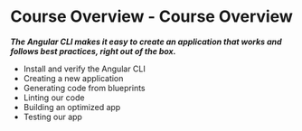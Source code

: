 # Course Overview - Course Overview

***The Angular CLI makes it easy to create an application that works and follows best practices, right out of the box.***

* Install and verify the Angular CLI
* Creating a new application
* Generating code from blueprints
* Linting our code
* Building an optimized app
* Testing our app